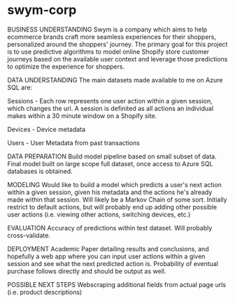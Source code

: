 # swym-corp

BUSINESS UNDERSTANDING
Swym is a company which aims to help ecommerce brands craft more seamless experiences for their shoppers, personalized around the shoppers' journey. The primary goal for this project is to use predictive algorithms to model online Shopify store customer journeys based on the available user context and leverage those predictions to optimize the experience for shoppers.

DATA UNDERSTANDING
The main datasets made available to me on Azure SQL are:

Sessions - Each row represents one user action within a given session, which changes the url. A session is definited as all actions an individual makes within a 30 minute window on a Shopify site.

Devices - Device metadata

Users - User Metadata from past transactions

DATA PREPARATION
Build model pipeline based on small subset of data. Final model built on large scope full dataset, once access to Azure SQL databases is obtained.

MODELING
Would like to build a model which predicts a user's next action within a given session, given his metadata and the actions he's already made within that session. Will likely be a Markov Chain of some sort. Initially restrict to default actions, but will probably end up adding other possible user actions (i.e. viewing other actions, switching devices, etc.)

EVALUATION
Accuracy of predictions within test dataset. Will probably cross-validate.

DEPLOYMENT
Academic Paper detailing results and conclusions, and hopefully a web app where you can input user actions within a given session and see what the next predicted action is. Probability of eventual purchase follows directly and should be output as well.

POSSIBLE NEXT STEPS
Webscraping additional fields from actual page urls (i.e. product descriptions)
